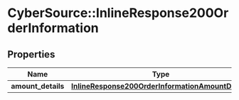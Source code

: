 # CyberSource::InlineResponse200OrderInformation

## Properties
Name | Type | Description | Notes
------------ | ------------- | ------------- | -------------
**amount_details** | [**InlineResponse200OrderInformationAmountDetails**](InlineResponse200OrderInformationAmountDetails.md) |  | [optional] 


